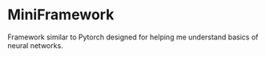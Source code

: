 # MiniFramework
Framework similar to Pytorch designed for helping me understand basics of neural networks.
